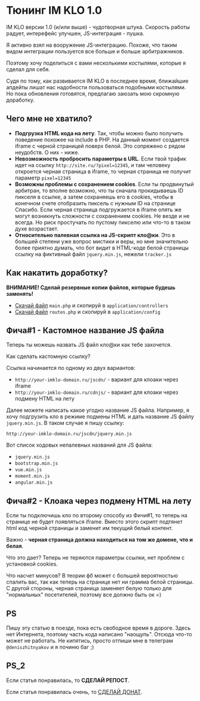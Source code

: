 # Тюнинг IM KLO 1.0

IM KLO версии 1.0 (и/или выше) - чудотворная штука.
Скорость работы радует, интерефейс улучшен, JS-интеграция - пушка. 

Я активно взял на вооружение JS-интеграцию.
Похоже, что таким видом интеграции пользуется все больше и больше арбитражников.

Поэтому хочу поделиться с вами несколькими костылями, которые я сделал для себя.

Судя по тому, как развивается IM KLO в последнее время, ближайшие апдейты
лишат нас надобности пользоваться подобными костылями. Но пока обновления готовятся,
предлагаю заюзать мою скромную доработку. 

## Чего мне не хватило?

- **Подгрузка HTML кода на лету**. 
Так, чтобы можно было получить поведение похожее на include в PHP.
На данный момент создается iframe с черной страницей поверх белой.
Это сопряжено с рядом неудобств. О них - ниже.
- **Невозможность пробросить параметры в URL**. Если твой трафик идет на ссылку
`http://site.ru/?pixel=12345`, и там человеку откроется черная страница в iframe,
то черная страница не получит параметр `pixel=12345`
- **Возможны проблемы с сохранением cookies**. Если ты продвинутый арбитран, то вполне возможно, что
ты сначала прокидываешь ID пикселя в ссылке, а затем сохраняешь его в cookies, чтобы в конечном счете отобразить
пиксель с нужным ID на странице Спасибо. Если черная страница подгружается в iframe опять же могут возникнуть сложности
с сохранением cookies. Не везде и не всегда. Но риск простучать по пустому пикселю или что-то в таком духе возрастает.
- **Относительно палевная ссылка на JS-скрипт кло@ки**. Это в большей степени
уже вопрос мистики и веры, но мне значительно более приятно думать, что
бот видит в HTML-коде белой страницы ссылку на фиктивный файл `jquery.min.js`, нежели `tracker.js`

## Как накатить доработку?

**ВНИМАНИЕ! Сделай резервные копии файлов, которые будешь заменять!**

- [Скачай файл](http://yandex.ru) `main.php` и скопируй в `application/controllers`
- [Скачай файл](http://yandex.ru) `routes.php` и скопируй в `application/config`

## Фича#1 - Кастомное название JS файла

Теперь ты можешь назвать JS файл кло@ки как тебе захочется.

Как сделать кастомную ссылку?

Ссылка начинается по одному из двух вариантов:

- `http://your-imklo-domain.ru/jscdn/` - вариант для клоаки через iframe
- `http://your-imklo-domain.ru/cdnjs/` - вариант для клоаки через подмену HTML на лету

Далее можете написать какое угодно название JS файла. Например, я хочу 
подгрузить кло в режиме подмены HTML и дать название JS файлу `jquery.min.js`. В таком случае я пишу ссылку:

 `http://your-imklo-domain.ru/jscdn/jquery.min.js`
 
 Вот список ходовых непалевных названий для JS файла:
 
 - `jquery.min.js`
 - `bootstrap.min.js`
 - `vue.min.js`
 - `moment.min.js`
 - `angular.min.js`
 
 ## Фича#2 - Клоака через подмену HTML на лету
 
 Если ты подключишь кло по второму способу из Фичи#1, то теперь на странице
 не будет появляться iframe. Вместо этого скрипт подтянет html код черной страницы и заменит
 им текущий белый контент.
 
 Важно - **черная страница должна находиться на том же домене, что и белая**.
 
 Что это дает? Теперь не теряются параметры ссылки, нет проблем с установкой cookies.
 
 Что насчет минусов? В теории фб может c большей вероятностью спалить вас, так как теперь на странице нет ни грамма белой страницы.
 С другой стороны, черная страница заменяет белую только для "нормальных" посетителей, поэтому все должно быть ок =)
 
 ## PS
 
 Пишу эту статью в поезде, пока есть свободное время в дороге. Здесь нет Интернета, поэтому часть кода написано "наощупь".
 Отсюда что-то может не работать. Не кипятись, просто отпиши мне в телеграм `@deniszhitnyakov` и я починю баг ;)
 
 ## PS_2
 
 Если статья понравилась, то **СДЕЛАЙ РЕПОСТ**.
 
 Если статья понравилась очень, то [СДЕЛАЙ ДОНАТ](https://yandex.ru).
 
